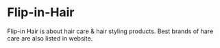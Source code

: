 # Flip-in-Hair
Flip-in Hair is about hair care &amp; hair styling products. Best brands of hare care are also listed in website.
